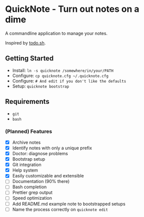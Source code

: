 QuickNote - Turn out notes on a dime
=========

A commandline application to manage your notes.

Inspired by [todo.sh](https://github.com/ginatrapani/todo.txt-cli).

## Getting Started ##

-   Install: `ln -s quicknote /somewhere/in/your/PATH`
-   Configure: `cp quicknote.cfg ~/.quicknote.cfg`
-   Configure: `# And edit if you don't like the defaults`
-   Setup: `quicknote bootstrap`

## Requirements ##

-   `git`
-   `bash`

### (Planned) Features ###

-   [x] Archive notes
-   [x] Identify notes with only a unique prefix
-   [x] Doctor: diagnose problems
-   [x] Bootstrap setup
-   [x] Git integration
-   [x] Help system
-   [x] Easily customizable and extensible
-   [ ] Documentation (90% there)
-   [ ] Bash completion
-   [ ] Prettier grep output
-   [ ] Speed optimization
-   [ ] Add README.md example note to bootstrapped setups
-   [ ] Name the process correctly on `quicknote edit`
